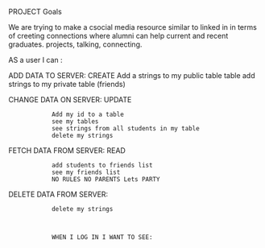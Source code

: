 PROJECT Goals

We are trying to make a csocial media resource similar to linked in in terms of creeting connections where alumni can help current and recent graduates.
projects, talking, connecting.

AS a user I can :


ADD DATA TO SERVER: CREATE
Add a strings to my public table table
add strings to my private table (friends)

CHANGE DATA ON SERVER: UPDATE

                Add my id to a table
                see my tables
                see strings from all students in my table
                delete my strings

FETCH DATA FROM SERVER: READ

                add students to friends list
                see my friends list
                NO RULES NO PARENTS Lets PARTY


DELETE DATA FROM SERVER:

                delete my strings



                WHEN I LOG IN I WANT TO SEE:
